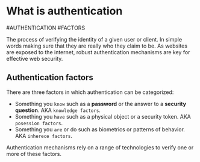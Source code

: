 # What is authentication
#AUTHENTICATION 
#FACTORS

The process of verifying the identity of a given user or client. In simple words making sure that they are really who they claim to be. As websites are exposed to the internet, robust authentication mechanisms are key for effective web security.

## Authentication factors

There are three factors in which authentication can be categorized:

- Something you `know` such as a **password** or the answer to a **security question**. AKA `knowledge factors`.
- Something you `have` such as a physical object or a security token. AKA `posession factors`.
- Something you `are` or do such as biometrics or patterns of behavior. AKA `inherece factors`.

Authentication mechanisms rely on a range of technologies to verify one or more of these factors.